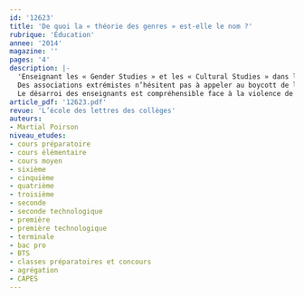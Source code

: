 ```yaml
---
id: '12623'
title: 'De quoi la « théorie des genres » est-elle le nom ?'
rubrique: 'Éducation'
annee: '2014'
magazine: ''
pages: '4'
description: |-
  'Enseignant les « Gender Studies » et les « Cultural Studies » dans les universités françaises et américaines depuis une quinzaine d’années, un collaborateur de « l’École des lettres » analyse les soubassements idéologiques d’une polémique dont l’école est le terrain de manœuvre, la société civile le champ d’expansion, et le pouvoir politique le coupable désigné.
  Des associations extrémistes n’hésitent pas à appeler au boycott de l’école obligatoire de la République, et une partie de l’opposition nourrit de façon opportuniste un sentiment puritain et homophobe, au prix d’amalgames douteux et de raccourcis contestables.
  Le désarroi des enseignants est compréhensible face à la violence de telles accusations et à l’indécision apparente de ses tutelles. Le propos de cet article est ainsi de donner quelques points de repère pour mieux appréhender les enjeux du débat et ses possibles dérives…'
article_pdf: '12623.pdf'
revue: 'L’école des lettres des collèges'
auteurs:
- Martial Poirson
niveau_etudes:
- cours préparatoire
- cours élémentaire
- cours moyen
- sixième
- cinquième
- quatrième
- troisième
- seconde
- seconde technologique
- première
- première technologique
- terminale
- bac pro
- BTS
- classes préparatoires et concours
- agrégation
- CAPES
---
```

